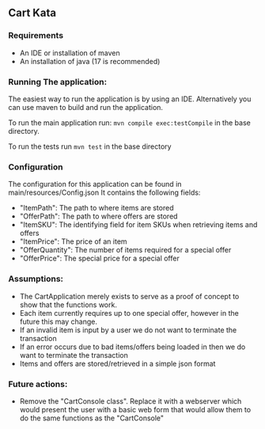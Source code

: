 ## Cart Kata

### Requirements
* An IDE or installation of maven
* An installation of java (17 is recommended)

### Running The application:

The easiest way to run the application is by using an IDE. Alternatively you can use maven to build and run the
application.

To run the main application run:
```mvn compile exec:testCompile```
in the base directory.

To run the tests run ```mvn test``` in the base directory

### Configuration

The configuration for this application can be found in main/resources/Config.json It contains the following fields:

* "ItemPath": The path to where items are stored
* "OfferPath": The path to where offers are stored
* "ItemSKU": The identifying field for item SKUs when retrieving items and offers
* "ItemPrice": The price of an item
* "OfferQuantity": The number of items required for a special offer
* "OfferPrice": The special price for a special offer

### Assumptions:

* The CartApplication merely exists to serve as a proof of concept to show that the functions work.
* Each item currently requires up to one special offer, however in the future this may change.
* If an invalid item is input by a user we do not want to terminate the transaction
* If an error occurs due to bad items/offers being loaded in then we do want to terminate the transaction
* Items and offers are stored/retrieved in a simple json format

### Future actions:

* Remove the "CartConsole class". Replace it with a webserver which would present the user with a basic web form that
would allow them to do the same functions as the "CartConsole"